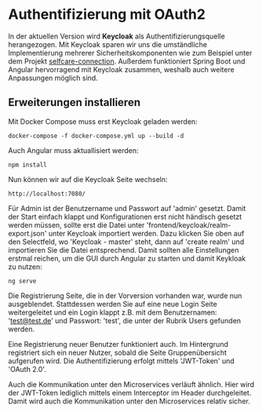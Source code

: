 # Authentifizierung mit OAuth2

In der aktuellen Version wird <b>Keycloak</b> als Authentifizierungsquelle herangezogen. Mit Keycloak sparen wir uns die umständliche Implementierung mehrerer Sicherheitskomponenten wie zum Beispiel unter dem Projekt [selfcare-connection](https://github.com/SchmidtWaldemar/selfcare-connection).
Außerdem funktioniert Spring Boot und Angular hervorragend mit Keycloak zusammen, weshalb auch weitere Anpassungen möglich sind.

## Erweiterungen installieren

Mit Docker Compose muss erst Keycloak geladen werden:

```
docker-compose -f docker-compose.yml up --build -d
```

Auch Angular muss aktuallisiert werden:

```
npm install
```

Nun können wir auf die Keycloak Seite wechseln:

```
http://localhost:7080/
```

Für Admin ist der Benutzername und Passwort auf 'admin' gesetzt. Damit der Start einfach klappt und Konfigurationen erst nicht händisch gesetzt werden müssen, sollte erst die Datei unter 'frontend/keycloak/realm-export.json' unter Keycloak importiert werden. Dazu klicken Sie oben auf den Selectfeld, wo 'Keycloak - master' steht, dann auf 'create realm' und importieren Sie die Datei entsprechend.
Damit sollten alle Einstellungen erstmal reichen, um die GUI durch Angular zu starten und damit Keykloak zu nutzen:

```
ng serve
```

Die Registrierung Seite, die in der Vorversion vorhanden war, wurde nun ausgeblendet. Stattdessen werden Sie auf eine neue Login Seite weitergeleitet und ein Login klappt z.B. mit dem Benutzernamen: 'test@test.de' und Passwort: 'test', die unter der Rubrik Users gefunden werden. 

Eine Registrierung neuer Benutzer funktioniert auch. Im Hintergrund registriert sich ein neuer Nutzer, sobald die Seite Gruppenübersicht aufgerufen wird. Die Authentifizierung erfolgt mittels 'JWT-Token' und 'OAuth 2.0'.

Auch die Kommunikation unter den Microservices verläuft ähnlich. Hier wird der JWT-Token lediglich mittels einem Interceptor im Header durchgeleitet. Damit wird auch die Kommunikation unter den Microservices relativ sicher.